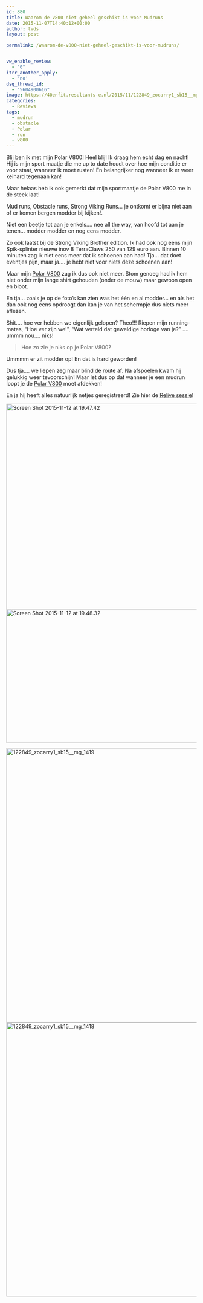 ```yaml
---
id: 880
title: Waarom de V800 niet geheel geschikt is voor Mudruns
date: 2015-11-07T14:40:12+00:00
author: tvds
layout: post

permalink: /waarom-de-v800-niet-geheel-geschikt-is-voor-mudruns/


vw_enable_review:
  - "0"
itrr_another_apply:
  - 'no'
dsq_thread_id:
  - "5604900616"
image: https://40enfit.resultants-e.nl/2015/11/122849_zocarry1_sb15__mg_1419.jpg
categories:
  - Reviews
tags:
  - mudrun
  - obstacle
  - Polar
  - run
  - v800
---
```

Blij ben ik met mijn Polar V800! Heel blij! Ik draag hem echt dag en nacht! Hij is mijn sport maatje die me up to date houdt over hoe mijn conditie er voor staat, wanneer ik moet rusten! En belangrijker nog wanneer ik er weer keihard tegenaan kan!

Maar helaas heb ik ook gemerkt dat mijn sportmaatje de Polar V800 me in de steek laat!<!--more-->

Mud runs, Obstacle runs, Strong Viking Runs&#8230; je ontkomt er bijna niet aan of er komen bergen modder bij kijken!.

Niet een beetje tot aan je enkels&#8230;. nee all the way, van hoofd tot aan je tenen&#8230; modder modder en nog eens modder.

Zo ook laatst bij de Strong Viking Brother edition. Ik had ook nog eens mijn Spik-splinter nieuwe inov 8 TerraClaws 250 van 129 euro aan. Binnen 10 minuten zag ik niet eens meer dat ik schoenen aan had! Tja&#8230; dat doet eventjes pijn, maar ja&#8230;. je hebt niet voor niets deze schoenen aan!

Maar mijn <a href="http://www.athleteshop.nl/ext/?tt=18163_12_221406_&r=https%3A%2F%2Fwww.athleteshop.nl%2Fpolar-v800-gps-sporthorloge-zonder-hartslagsensor-zwart" target="_blank">Polar V800</a> zag ik dus ook niet meer. Stom genoeg had ik hem niet onder mijn lange shirt gehouden (onder de mouw) maar gewoon open en bloot.

En tja&#8230; zoals je op de foto&#8217;s kan zien was het één en al modder&#8230; en als het dan ook nog eens opdroogt dan kan je van het schermpje dus niets meer aflezen.

Shit&#8230;. hoe ver hebben we eigenlijk gelopen? Theo!!! Riepen mijn running-mates, &#8220;Hoe ver zijn we!&#8221;, &#8220;Wat verteld dat geweldige horloge van je?&#8221; &#8230;. ummm nou&#8230;. niks!

> Hoe zo zie je niks op je Polar V800?

Ummmm er zit modder op! En dat is hard geworden!

Dus tja&#8230;. we liepen zeg maar blind de route af. Na afspoelen kwam hij gelukkig weer tevoorschijn! Maar let dus op dat wanneer je een mudrun loopt je de <a href="http://www.athleteshop.nl/ext/?tt=18163_12_221406_&r=https%3A%2F%2Fwww.athleteshop.nl%2Fpolar-v800-gps-sporthorloge-zonder-hartslagsensor-zwart" target="_blank">Polar V800</a> moet afdekken!

En ja hij heeft alles natuurlijk netjes geregistreerd! Zie hier de <a href="https://flow.polar.com/training/relive/266936268?fb_action_ids=10206627417456826&fb_action_types=polar-flow%3Arecord" target="_blank">Relive sessie</a>!

[<img class="aligncenter size-large wp-image-947" src="https://40enfit.resultants-e.nl/2015/11/Screen-Shot-2015-11-12-at-19.47.42-1024x544.png" alt="Screen Shot 2015-11-12 at 19.47.42" width="1024" height="544" srcset="https://40enfit.resultants-e.nl/2015/11/Screen-Shot-2015-11-12-at-19.47.42-1024x544.png 1024w, https://40enfit.resultants-e.nl/2015/11/Screen-Shot-2015-11-12-at-19.47.42-300x159.png 300w, https://40enfit.resultants-e.nl/2015/11/Screen-Shot-2015-11-12-at-19.47.42.png 1200w" sizes="(max-width: 1024px) 100vw, 1024px" />](https://40enfit.resultants-e.nl/2015/11/Screen-Shot-2015-11-12-at-19.47.42.png) [<img class="aligncenter size-large wp-image-948" src="https://40enfit.resultants-e.nl/2015/11/Screen-Shot-2015-11-12-at-19.48.32-1024x354.png" alt="Screen Shot 2015-11-12 at 19.48.32" width="1024" height="354" srcset="https://40enfit.resultants-e.nl/2015/11/Screen-Shot-2015-11-12-at-19.48.32-1024x354.png 1024w, https://40enfit.resultants-e.nl/2015/11/Screen-Shot-2015-11-12-at-19.48.32-300x104.png 300w, https://40enfit.resultants-e.nl/2015/11/Screen-Shot-2015-11-12-at-19.48.32.png 1200w" sizes="(max-width: 1024px) 100vw, 1024px" />](https://40enfit.resultants-e.nl/2015/11/Screen-Shot-2015-11-12-at-19.48.32.png)

 <img class="aligncenter size-large wp-image-882" src="https://40enfit.resultants-e.nl/2015/11/122849_zocarry1_sb15__mg_1419-1024x726.jpg" alt="122849_zocarry1_sb15__mg_1419" width="1024" height="726" srcset="https://40enfit.resultants-e.nl/2015/11/122849_zocarry1_sb15__mg_1419-1024x726.jpg 1024w, https://40enfit.resultants-e.nl/2015/11/122849_zocarry1_sb15__mg_1419-300x213.jpg 300w, https://40enfit.resultants-e.nl/2015/11/122849_zocarry1_sb15__mg_1419.jpg 1200w" sizes="(max-width: 1024px) 100vw, 1024px" /><img class="aligncenter size-large wp-image-881" src="https://40enfit.resultants-e.nl/2015/11/122849_zocarry1_sb15__mg_1418-1024x726.jpg" alt="122849_zocarry1_sb15__mg_1418" width="1024" height="726" srcset="https://40enfit.resultants-e.nl/2015/11/122849_zocarry1_sb15__mg_1418-1024x726.jpg 1024w, https://40enfit.resultants-e.nl/2015/11/122849_zocarry1_sb15__mg_1418-300x213.jpg 300w, https://40enfit.resultants-e.nl/2015/11/122849_zocarry1_sb15__mg_1418.jpg 1200w" sizes="(max-width: 1024px) 100vw, 1024px" />

&nbsp;